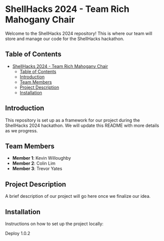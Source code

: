 # ShellHacks 2024 - Team Rich Mahogany Chair

Welcome to the ShellHacks 2024 repository! This is where our team will store and manage our code for the ShellHacks hackathon.

## Table of Contents

- [ShellHacks 2024 - Team Rich Mahogany Chair](#shellhacks-2024---team-rich-mahogany-chair)
  - [Table of Contents](#table-of-contents)
  - [Introduction](#introduction)
  - [Team Members](#team-members)
  - [Project Description](#project-description)
  - [Installation](#installation)

## Introduction

This repository is set up as a framework for our project during the ShellHacks 2024 hackathon. We will update this README with more details as we progress.

## Team Members

- **Member 1**: Kevin Willoughby
- **Member 2**: Colin Lim
- **Member 3**: Trevor Yates

## Project Description

A brief description of our project will go here once we finalize our idea.

## Installation

Instructions on how to set up the project locally:

Deploy 1.0.2